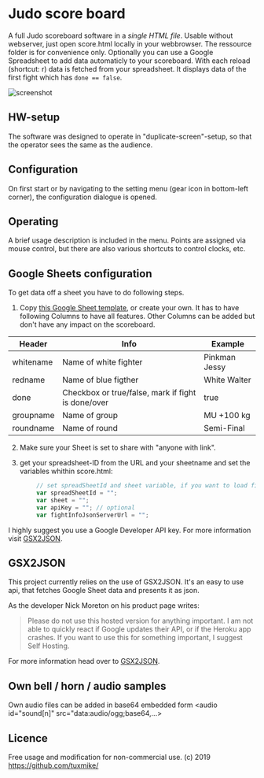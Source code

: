 # Judo score board

A full Judo scoreboard software in a *single HTML file*.
Usable without webserver, just open score.html locally in your webbrowser. The ressource folder is for convenience only.
Optionally you can use a Google Spreadsheet to add data automaticly to your scoreboard. With each reload (shortcut: r) data is fetched from your spreadsheet. It displays data of the first fight which has  `done == false`.

![screenshot](screenshot.jpg?raw=true "Example view")

## HW-setup
The software was designed to operate in "duplicate-screen"-setup, so that the operator sees the same as the audience. 

## Configuration
On first start or by navigating to the setting menu (gear icon in bottom-left corner), the configuration dialogue is opened.

## Operating
A brief usage description is included in the menu. Points are assigned via mouse control, but there are also various shortcuts to control clocks, etc.

## Google Sheets configuration
To get data off a sheet you have to do following steps.

1. Copy [this Google Sheet template](https://docs.google.com/spreadsheets/d/1hddz-5w_Wb4MR8uZh4Q7mzHyleLJMmjpHnPbzbc-nzU/edit?usp=sharing), or create your own. It has to have following Columns to have all features. Other Columns can be added but don't have any impact on the scoreboard.

| Header | Info | Example |
| ----------- | ----------- | ----------- |
| whitename | Name of white fighter | Pinkman Jessy |
| redname | Name of blue figther | White Walter |
| done | Checkbox or true/false, mark if fight is done/over | true |
| groupname | Name of group | MU +100 kg |
| roundname | Name of round | Semi-Final |

2. Make sure your Sheet is set to share with "anyone with link".

3. get your spreadsheet-ID from the URL and your sheetname and set the variables whithin score.html:

``` js
        // set spreadSheetId and sheet variable, if you want to load fighter names from a Google sheet.
        var spreadSheetId = "";
        var sheet = "";
        var apiKey = ""; // optional
        var fightInfoJsonServerUrl = "";
```
I highly suggest you use a Google Developer API key. For more information visit [GSX2JSON](https://gsx2json.com/).

## GSX2JSON
This project currently relies on the use of GSX2JSON. It's an easy to use api, that fetches Google Sheet data and presents it as json.

As the developer Nick Moreton on his product page writes:

> Please do not use this hosted version for anything important. I am not able to quickly react if Google updates their API, or if the Heroku app crashes. If you want to use this for something important, I suggest Self Hosting.

For more information head over to [GSX2JSON](https://gsx2json.com/).

## Own bell / horn / audio samples
Own audio files can be added in base64 embedded form <audio id="sound[n]" src="data:audio/ogg;base64,...>

## Licence
Free usage and modification for non-commercial use. 
(c) 2019 https://github.com/tuxmike/
